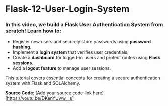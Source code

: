 # Flask-12-User-Login-System
### In this video, we build a **Flask User Authentication System** from scratch! Learn how to:
- Register new users and securely store passwords using **password hashing**.
- Implement a **login system** that verifies user credentials.
- Create a **dashboard** for logged-in users and protect routes using **Flask sessions**.
- Add a **logout feature** to manage user sessions.

This tutorial covers essential concepts for creating a secure authentication system with Flask and SQLAlchemy.

**Source Code**: (Add your source code link here)[https://youtu.be/DKenYUww__s] 
